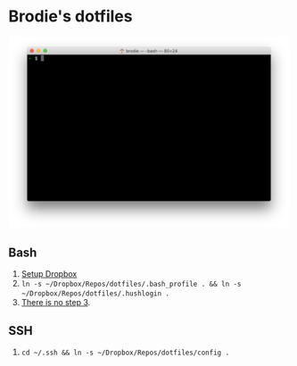 # Brodie's dotfiles

![Screenshot.png](Screenshot.png)

## Bash

1. [Setup Dropbox](https://www.dropbox.com/help/desktop-web/download-dropbox)
2. `ln -s ~/Dropbox/Repos/dotfiles/.bash_profile . && ln -s ~/Dropbox/Repos/dotfiles/.hushlogin .`
3. [There is no step 3](https://www.youtube.com/watch?v=6uXJlX50Lj8).

## SSH

1. `cd ~/.ssh && ln -s ~/Dropbox/Repos/dotfiles/config .`
